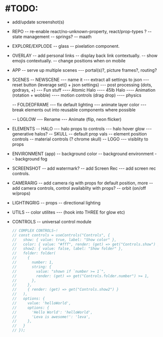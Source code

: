 # #TODO:

- add/update screenshot(s)

- REPO
  -- re-enable react/no-unknown-property, react/prop-types ?
  -- state management
  -- springs?
  -- maath

- EXPLORE/EXPLODE
  -- glass
  -- pixelation component.

- OVERLAY
  -- add personal links
  -- display back link contextually.
  -- show emojis contextually.
  -- change positions when on mobile

- APP
  -- serve up multiple scenes
  --- portal(s)?, picture frames?, routing?

- SCENES
  -- NEWSCENE
  --- name it
  --- extract all settings to json
  --- reset button (leverage set() + json settings)
  --- post processing (dots, godrays, +)
  --- Fun stuff
  ---- Atomic Halo
  ---- 45lb Halo
  ---- Animation (rotation + wobble)
  ---- motion controls (drag drop)
  ---- physics

  -- FOLDEDFRAME
  --- fix default lighting
  --- animate layer color
  --- break elements out into reusable components where possible

  -- LOGLOW
  --- Rename
  --- Animate (flip, neon flicker)

- ELEMENTS
  -- HALO
  --- halo props to controls
  --- halo hover glow
  --- generative halos?
  -- SKULL
  -- default prop vals
  -- element position controls
  -- material controls (? chrome skull)
  -- LOGO
  --- visiblity to props

- ENVIRONMENT (app)
  -- background color
  -- background environment
  -- background fog

- SCREENSHOT
  -- add watermark?
  -- add Screen Rec
  --- add screen rec controls.

- CAMERARIG
  -- add camera rig with props for default position, more
  -- add camera controls, control availablity with props?
  -- orbit (on/off w/props)

- LIGHTINGRIG
  -- props
  -- directional lighting

- UTILS
  -- color utilites
  --- (hook into THREE for glow etc)

- CONTROLS
  -- universal control module
  ```javascript
  // COMPLEX CONTROLS~!
  // const controls = useControls("Controls", {
  //   show: { value: true, label: "Show color" },
  //   color: { value: "#fff", render: (get) => get("Controls.show") },
  //   show2: { value: false, label: "Show folder" },
  //   folder: folder(
  //     {
  //       number: 1,
  //       string: {
  //         value: "shown if `number >= 1`",
  //         render: (get) => get("Controls.folder.number") >= 1,
  //       },
  //     },
  //     { render: (get) => get("Controls.show2") }
  //   ),
  //   options: {
  //     value: 'helloWorld',
  //     options: {
  //       'Hello World': 'helloWorld',
  //       'Leva is awesome!': 'leva',
  //     },
  //   }
  // });
  ```
